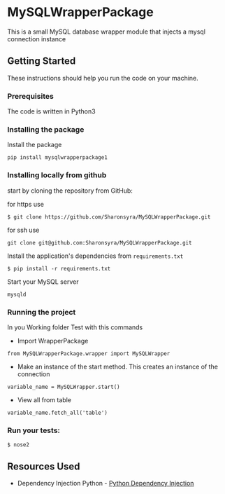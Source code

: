 # MySQLWrapperPackage

This is a  small MySQL database wrapper module that injects a mysql connection instance

## Getting Started
These instructions should help you run the code on your machine.

### Prerequisites
The code is written in Python3

### Installing the package 

Install the package 

```
pip install mysqlwrapperpackage1
```

### Installing locally from github

start by cloning the repository from GitHub:

for https use
```
$ git clone https://github.com/Sharonsyra/MySQLWrapperPackage.git
```

for ssh use 
```
git clone git@github.com:Sharonsyra/MySQLWrapperPackage.git
```

Install the application's dependencies from `requirements.txt`
```
$ pip install -r requirements.txt
```

Start your MySQL server

```
mysqld
```

### Running the project

In you Working folder Test with this commands 

- Import WrapperPackage 

```
from MySQLWrapperPackage.wrapper import MySQLWrapper
```

- Make an instance of the start method. This creates an instance of the connection

```
variable_name = MySQLWrapper.start()
```

- View all from table

```
variable_name.fetch_all('table')
```

### Run your tests:
```
$ nose2 
```

## Resources Used
- Dependency Injection Python - [Python Dependency Injection](https://medium.com/@shivama205/dependency-injection-python-cb2b5f336dce)
